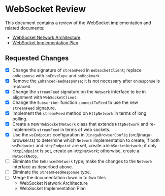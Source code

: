 # WebSocket Review

This document contains a review of the WebSocket implementation and related documents:

- [WebSocket Network Architecture](./websocket-network-architecture.md)
- [WebSocket Implementation Plan](./websocket-implementation-plan.md)

## Requested Changes

- [X] Change the signature of `streamFeed` in `WebSocketClient`; replace `onResponse` with `onEnvelope` and `onBookmark`.
- [X] Remove the `EnhancedFeedResponse`; it is not necessary after `onResponse` is replaced.
- [X] Change the `streamFeed` signature on the `Network` interface to be in alignment with `WebSocketClient`.
- [X] Change the `Subscriber` function `connectToFeed` to use the new `streamFeed` signature.
- [X] Implement the `streamFeed` method on `HttpNetwork` in terms of long polling.
- [X] Create a new `WebSocketNetwork` class that extends `HttpNetwork` and re-implements `streamFeed` in terms of web sockets.
- [X] Use the `wsEndpoint` configuration in `JinagaBrowserConfig` (src/jinaga-browser.ts) to determine which `Network` implementation to create; if both `wsEndpoint` and `httpEndpoint` are set, create a `WebSocketNetwork`; if only `httpEndpoint` is set, create an `HttpNetwork`; otherwise, create a `NetworkNoOp`.
- [ ] Eliminate the `EnhancedNetwork` type; make the changes to the `Network` interface as described above.
- [ ] Eliminate the `StreamFeedResponse` type.
- [ ] Merge the documentation down in to two files
  - WebSocket Network Architecture
  - WebSocket Implementation Plan
